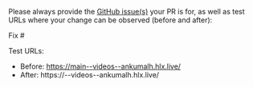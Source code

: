 Please always provide the [GitHub issue(s)](../issues) your PR is for, as well as test URLs where your change can be observed (before and after):

Fix #<gh-issue-id>

Test URLs:
- Before: https://main--videos--ankumalh.hlx.live/
- After: https://<branch>--videos--ankumalh.hlx.live/
